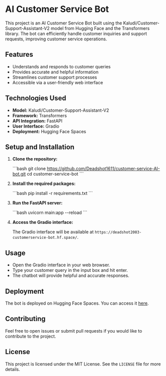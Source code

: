 # AI Customer Service Bot

This project is an AI Customer Service Bot built using the Kaludi/Customer-Support-Assistant-V2 model from Hugging Face and the Transformers library. The bot can efficiently handle customer inquiries and support requests, improving customer service operations.

## Features

- Understands and responds to customer queries
- Provides accurate and helpful information
- Streamlines customer support processes
- Accessible via a user-friendly web interface

## Technologies Used

- **Model:** Kaludi/Customer-Support-Assistant-V2
- **Framework:** Transformers
- **API Integration:** FastAPI
- **User Interface:** Gradio
- **Deployment:** Hugging Face Spaces

## Setup and Installation

1. **Clone the repository:**

    \`\`\`bash
    git clone https://github.com/Deadshot1611/customer-service-AI-bot.git
    cd customer-service-bot
    \`\`\`

2. **Install the required packages:**

    \`\`\`bash
    pip install -r requirements.txt
    \`\`\`

3. **Run the FastAPI server:**

    \`\`\`bash
    uvicorn main:app --reload
    \`\`\`

4. **Access the Gradio interface:**

    The Gradio interface will be available at `https://deadshot2003-customerservice-bot.hf.space/`.

## Usage

- Open the Gradio interface in your web browser.
- Type your customer query in the input box and hit enter.
- The chatbot will provide helpful and accurate responses.

## Deployment

The bot is deployed on Hugging Face Spaces. You can access it [here](https://deadshot2003-customerservice-bot.hf.space/).

## Contributing

Feel free to open issues or submit pull requests if you would like to contribute to the project.

## License

This project is licensed under the MIT License. See the `LICENSE` file for more details.
